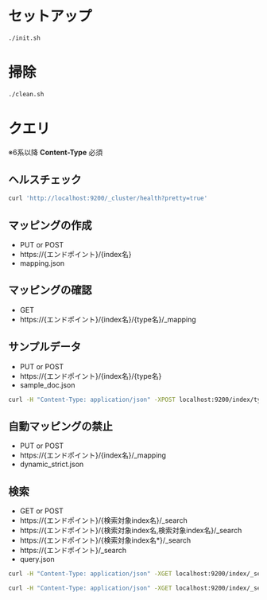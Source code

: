 # セットアップ

```sh
./init.sh
```

# 掃除

```sh
./clean.sh
```
# クエリ

※6系以降 **Content-Type** 必須

## ヘルスチェック

```sh
curl 'http://localhost:9200/_cluster/health?pretty=true'
```

## マッピングの作成

- PUT or POST
- https://{エンドポイント}/{index名}
- mapping.json

## マッピングの確認

- GET
- https://{エンドポイント}/{index名}/{type名}/_mapping

## サンプルデータ

- PUT or POST
- https://{エンドポイント}/{index名}/{type名}
- sample_doc.json

```sh
curl -H "Content-Type: application/json" -XPOST localhost:9200/index/type -d @sample_doc.json
```

## 自動マッピングの禁止

- PUT or POST
- https://{エンドポイント}/{index名}/_mapping
- dynamic_strict.json

## 検索

- GET or POST
- https://{エンドポイント}/{検索対象index名}/_search
- https://{エンドポイント}/{検索対象index名,検索対象index名}/_search
- https://{エンドポイント}/{検索対象index名*}/_search
- https://{エンドポイント}/_search
- query.json

```sh
curl -H "Content-Type: application/json" -XGET localhost:9200/index/_search -d @match_all.json
```

```sh
curl -H "Content-Type: application/json" -XGET localhost:9200/index/_search -d @random_score.json
```